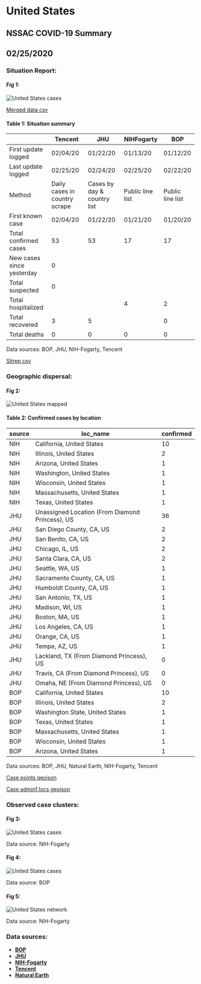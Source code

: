 # United States
## NSSAC COVID-19 Summary
## 02/25/2020



### Situation Report:
#### Fig 1:
![United States cases](../merged_histories/United_States_merged_histories.png)

[Merged data csv](https://github.com/SchlittDataSci/SchlittDataSci.github.io/blob/master/data/tables/United_States_merged_daily.csv)

#### Table 1: Situation summary


|                           | Tencent                       | JHU                         | NIHFogarty       | BOP              |
|---------------------------|-------------------------------|-----------------------------|------------------|------------------|
| First update logged       | 02/04/20                      | 01/22/20                    | 01/13/20         | 01/12/20         |
| Last update logged        | 02/25/20                      | 02/24/20                    | 02/25/20         | 02/22/20         |
| Method                    | Daily cases in country scrape | Cases by day & country list | Public line list | Public line list |
| First known case          | 02/04/20                      | 01/22/20                    | 01/21/20         | 01/20/20         |
| Total confirmed cases     | 53                            | 53                          | 17               | 17               |
| New cases since yesterday | 0                             |                             |                  |                  |
| Total suspected           | 0                             |                             |                  |                  |
| Total hospitalized        |                               |                             | 4                | 2                |
| Total recovered           | 3                             | 5                           |                  | 0                |
| Total deaths              | 0                             | 0                           | 0                | 0                |

Data sources: BOP, JHU, NIH-Fogarty, Tencent


[Sitrep csv](https://github.com/SchlittDataSci/SchlittDataSci.github.io/blob/master/data/tables/United_States_sitrep.csv)

### Geographic dispersal:
#### Fig 2:
![United States mapped](../case_locs/United_States_case_locs.png)

#### Table 2: Confirmed cases by location


| source   | loc_name                                        |   confirmed |
|----------|-------------------------------------------------|-------------|
| NIH      | California, United States                       |          10 |
| NIH      | Illinois, United States                         |           2 |
| NIH      | Arizona, United States                          |           1 |
| NIH      | Washington, United States                       |           1 |
| NIH      | Wisconsin, United States                        |           1 |
| NIH      | Massachusetts, United States                    |           1 |
| NIH      | Texas, United States                            |           1 |
| JHU      | Unassigned Location (From Diamond Princess), US |          36 |
| JHU      | San Diego County, CA, US                        |           2 |
| JHU      | San Benito, CA, US                              |           2 |
| JHU      | Chicago, IL, US                                 |           2 |
| JHU      | Santa Clara, CA, US                             |           2 |
| JHU      | Seattle, WA, US                                 |           1 |
| JHU      | Sacramento County, CA, US                       |           1 |
| JHU      | Humboldt County, CA, US                         |           1 |
| JHU      | San Antonio, TX, US                             |           1 |
| JHU      | Madison, WI, US                                 |           1 |
| JHU      | Boston, MA, US                                  |           1 |
| JHU      | Los Angeles, CA, US                             |           1 |
| JHU      | Orange, CA, US                                  |           1 |
| JHU      | Tempe, AZ, US                                   |           1 |
| JHU      | Lackland, TX (From Diamond Princess), US        |           0 |
| JHU      | Travis, CA (From Diamond Princess), US          |           0 |
| JHU      | Omaha, NE (From Diamond Princess), US           |           0 |
| BOP      | California, United States                       |          10 |
| BOP      | Illinois, United States                         |           2 |
| BOP      | Washington State, United States                 |           1 |
| BOP      | Texas, United States                            |           1 |
| BOP      | Massachusetts, United States                    |           1 |
| BOP      | Wisconsin, United States                        |           1 |
| BOP      | Arizona, United States                          |           1 |

Data sources: BOP, JHU, Natural Earth, NIH-Fogarty, Tencent


[Case points geojson](https://github.com/SchlittDataSci/SchlittDataSci.github.io/blob/master/data/shapes/United_States_case_locs.geojson)

[Case admin1 locs geojson](https://github.com/SchlittDataSci/SchlittDataSci.github.io/blob/master/data/shapes/United_States_admin1_locs.geojson)

### Observed case clusters:
#### Fig 3:
![United States cases](../cluster_analysis/United_States_imported_cases_NIHFogarty.png)



Data source: NIH-Fogarty


#### Fig 4:
![United States cases](../cluster_analysis/United_States_imported_cases_BOP.png)



Data source: BOP


#### Fig 5:
![United States network](../autochthonous_networks/United_States_network.png)



Data source: NIH-Fogarty


### Data sources:
* **[BOP](https://github.com/beoutbreakprepared/nCoV2019)**
* **[JHU](https://github.com/CSSEGISandData/COVID-19)** 
* **[NIH-Fogarty](https://docs.google.com/spreadsheets/d/1jS24DjSPVWa4iuxuD4OAXrE3QeI8c9BC1hSlqr-NMiU/edit#gid=1187587451)** 
* **[Tencent](https://news.qq.com/zt2020/page/feiyan.htm)**
* **[Natural Earth](https://www.naturalearthdata.com/forums/forum/natural-earth-map-data/cultural-vectors/admin-1-states-provinces-and-their-boundaries/)**

<!-- Global site tag (gtag.js) - Google Analytics -->
<script async src="https://www.googletagmanager.com/gtag/js?id=UA-158816269-1"></script>
<script>
  window.dataLayer = window.dataLayer || [];
  function gtag(){dataLayer.push(arguments);}
  gtag('js', new Date());

  gtag('config', 'UA-158816269-1');
</script>